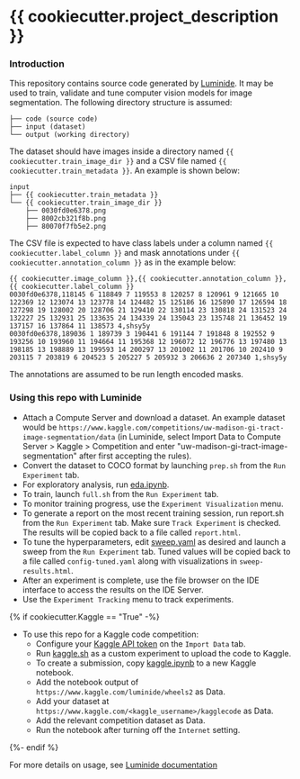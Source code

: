 # {{ cookiecutter.project_description }}

### Introduction
This repository contains source code generated by [Luminide](https://luminide.com). It may be used to train, validate and tune computer vision models for image segmentation. The following directory structure is assumed:
```
├── code (source code)
├── input (dataset)
└── output (working directory)
```

The dataset should have images inside a directory named `{{ cookiecutter.train_image_dir }}` and a CSV file named `{{ cookiecutter.train_metadata }}`. An example is shown below:

```
input
├── {{ cookiecutter.train_metadata }}
└── {{ cookiecutter.train_image_dir }}
    ├── 0030fd0e6378.png
    ├── 8002cb321f8b.png
    ├── 80070f7fb5e2.png
```

The CSV file is expected to have class labels under a column named `{{ cookiecutter.label_column }}` and mask annotations under `{{ cookiecutter.annotation_column }}` as in the example below:

```
{{ cookiecutter.image_column }},{{ cookiecutter.annotation_column }},{{ cookiecutter.label_column }}
0030fd0e6378,118145 6 118849 7 119553 8 120257 8 120961 9 121665 10 122369 12 123074 13 123778 14 124482 15 125186 16 125890 17 126594 18 127298 19 128002 20 128706 21 129410 22 130114 23 130818 24 131523 24 132227 25 132931 25 133635 24 134339 24 135043 23 135748 21 136452 19 137157 16 137864 11 138573 4,shsy5y
0030fd0e6378,189036 1 189739 3 190441 6 191144 7 191848 8 192552 9 193256 10 193960 11 194664 11 195368 12 196072 12 196776 13 197480 13 198185 13 198889 13 199593 14 200297 13 201002 11 201706 10 202410 9 203115 7 203819 6 204523 5 205227 5 205932 3 206636 2 207340 1,shsy5y
```

The annotations are assumed to be run length encoded masks.

### Using this repo with Luminide
- Attach a Compute Server and download a dataset. An example dataset would be `https://www.kaggle.com/competitions/uw-madison-gi-tract-image-segmentation/data` (in Luminide, select Import Data to Compute Server > Kaggle > Competition and enter "uw-madison-gi-tract-image-segmentation" after first accepting the rules).
- Convert the dataset to COCO format by launching `prep.sh` from the `Run Experiment` tab.
- For exploratory analysis, run [eda.ipynb](eda.ipynb).
- To train, launch `full.sh` from the `Run Experiment` tab.
- To monitor training progress, use the `Experiment Visualization` menu.
- To generate a report on the most recent training session, run report.sh from the `Run Experiment` tab. Make sure `Track Experiment` is checked. The results will be copied back to a file called `report.html`.
- To tune the hyperparameters, edit [sweep.yaml](sweep.yaml) as desired and launch a sweep from the `Run Experiment` tab. Tuned values will be copied back to a file called `config-tuned.yaml` along with visualizations in `sweep-results.html`.
- After an experiment is complete, use the file browser on the IDE interface to access the results on the IDE Server.
- Use the `Experiment Tracking` menu to track experiments.

{% if cookiecutter.Kaggle == "True" -%}
- To use this repo for a Kaggle code competition:
    - Configure your [Kaggle API token](https://github.com/Kaggle/kaggle-api) on the `Import Data` tab.
    - Run [kaggle.sh](kaggle.sh) as a custom experiment to upload the code to Kaggle.
    - To create a submission, copy [kaggle.ipynb](kaggle.ipynb) to a new Kaggle notebook.
    - Add the notebook output of `https://www.kaggle.com/luminide/wheels2` as Data.
    - Add your dataset at `https://www.kaggle.com/<kaggle_username>/kagglecode` as Data.
    - Add the relevant competition dataset as Data.
    - Run the notebook after turning off the `Internet` setting.

{%- endif %}


For more details on usage, see [Luminide documentation](https://luminide.readthedocs.io)
